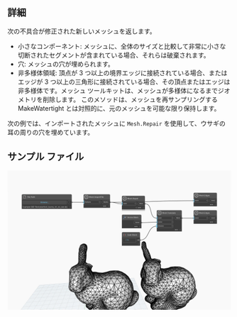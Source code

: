 ## 詳細
次の不具合が修正された新しいメッシュを返します。
- 小さなコンポーネント: メッシュに、全体のサイズと比較して非常に小さな切断されたセグメントが含まれている場合、それらは破棄されます。
- 穴: メッシュの穴が埋められます。
- 非多様体領域: 頂点が 3 つ以上の境界エッジに接続されている場合、またはエッジが 3 つ以上の三角形に接続されている場合、その頂点またはエッジは非多様体です。メッシュ ツールキットは、メッシュが多様体になるまでジオメトリを削除します。
このメソッドは、メッシュを再サンプリングする MakeWatertight とは対照的に、元のメッシュを可能な限り保持します。

次の例では、インポートされたメッシュに `Mesh.Repair` を使用して、ウサギの耳の周りの穴を埋めています。

## サンプル ファイル

![Example](./Autodesk.DesignScript.Geometry.Mesh.Repair_img.jpg)
